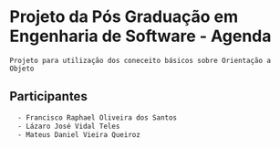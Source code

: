 # Projeto da Pós Graduação em Engenharia de Software - Agenda
```Projeto para utilização dos coneceito básicos sobre Orientação a Objeto```
 
## Participantes

```bash
  - Francisco Raphael Oliveira dos Santos
  - Lázaro José Vidal Teles
  - Mateus Daniel Vieira Queiroz
```
